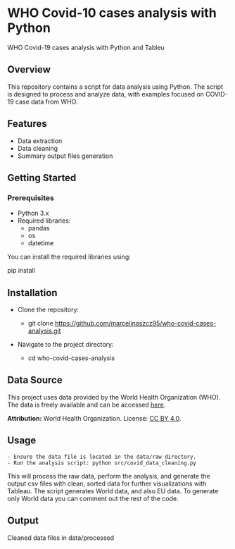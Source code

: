 # WHO Covid-10 cases analysis with Python
WHO Covid-19 cases analysis with Python and Tableu

## Overview

This repository contains a script for data analysis using Python. The script is designed to process and analyze data, with examples focused on COVID-19 case data from WHO.

## Features

 - Data extraction
 - Data cleaning
 - Summary output files generation

## Getting Started

### Prerequisites
- Python 3.x
- Required libraries:
  - pandas
  - os
  - datetime

You can install the required libraries using:

pip install 

## Installation

- Clone the repository:

    - git clone https://github.com/marcelinaszcz95/who-covid-cases-analysis.git

- Navigate to the project directory:

    - cd who-covid-cases-analysis

## Data Source

This project uses data provided by the World Health Organization (WHO). The data is freely available and can be accessed [here](https://data.who.int/dashboards/covid19/data).

**Attribution:** World Health Organization. License: [CC BY 4.0](https://creativecommons.org/licenses/by/4.0/).

## Usage
    - Ensure the data file is located in the data/raw directory.
    - Run the analysis script: python src/covid_data_cleaning.py

This will process the raw data, perform the analysis, and generate the output csv files with clean, sorted data for further visualizations with Tableau. The script generates World data, and also EU data. To generate only World data you can comment out the rest of the code.

## Output
Cleaned data files in data/processed

